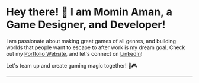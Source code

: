 # Hey there! 👋 I am Momin Aman, a Game Designer, and Developer! 
I am passionate about making great games of all genres, and building worlds that people want to escape to after work is my dream goal. Check out my [Portfolio Website](https://mominaman.com/), and let's connect on [LinkedIn](https://www.linkedin.com/in/mominaman/)!

Let's team up and create gaming magic together! 🚀🎮

---
